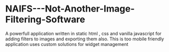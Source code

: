 # NAIFS---Not-Another-Image-Filtering-Software
A powerfull application written in static html , css and vanilla javascript for adding filters to images and exporting them also. This is too mobile friendly application uses custom solutions for widget management
